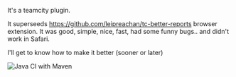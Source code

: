 It's a teamcity plugin. 

It superseeds https://github.com/leipreachan/tc-better-reports browser extension. It was good, simple, nice, fast, had some funny bugs.. and didn't work in Safari.

I'll get to know how to make it better (sooner or later)


![Java CI with Maven](https://github.com/leipreachan/better-test-reports-java/workflows/Java%20CI%20with%20Maven/badge.svg)
